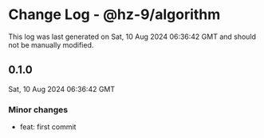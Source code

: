 # Change Log - @hz-9/algorithm

This log was last generated on Sat, 10 Aug 2024 06:36:42 GMT and should not be manually modified.

## 0.1.0
Sat, 10 Aug 2024 06:36:42 GMT

### Minor changes

- feat: first commit

